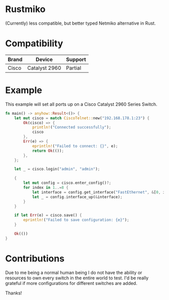 # Rustmiko

(Currently) less compatible, but better typed Netmiko alternative in Rust.

# Compatibility

| Brand   | Device        | Support |
|---------|---------------|---------|
| Cisco   | Catalyst 2960 | Partial |

# Example

This example will set all ports up on a Cisco Catalyst 2960 Series Switch.
```rust
fn main() -> anyhow::Result<()> {
    let mut cisco = match CiscoTelnet::new("192.168.178.1:23") {
        Ok(cisco) => {
            println!("Connected successfully");
            cisco
        },
        Err(e) => {
            eprintln!("Failed to connect: {}", e);
            return Ok(());
        },
    };

    let _ = cisco.login("admin", "admin");

    {
        let mut config = cisco.enter_config()?;
        for index in 1..=8 {
            let interface = config.get_interface("FastEthernet", &[0, index]);
            let _ = config.interface_up(&interface);
        }
    }

    if let Err(e) = cisco.save() {
        eprintln!("Failed to save configuration: {e}");
    }

    Ok(())
}
```

# Contributions

Due to me being a normal human being I do not have the ability or resources
to own every switch in the entire world to test. I'd be really grateful if more configurations
for different switches are added.

Thanks!
